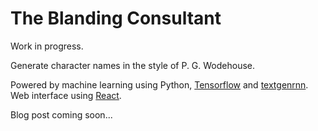 # The Blanding Consultant

Work in progress.

Generate character names in the style of P. G. Wodehouse.

Powered by machine learning using Python, [Tensorflow](https://github.com/tensorflow/tensorflow) and [textgenrnn](https://github.com/minimaxir/textgenrnn). Web
interface using [React](https://react.dev/).

Blog post coming soon...
